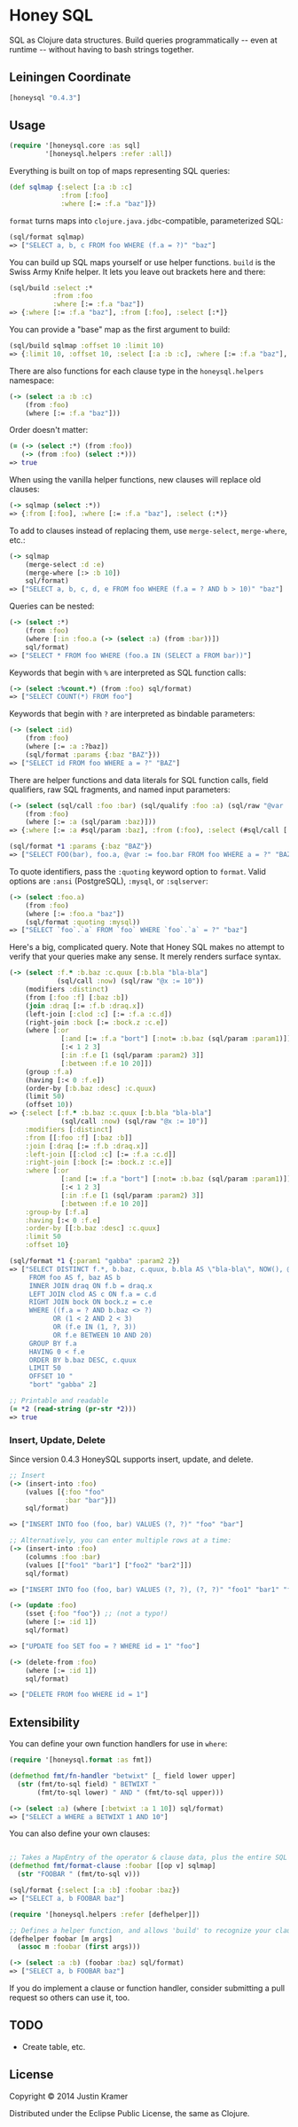# Honey SQL

SQL as Clojure data structures. Build queries programmatically -- even at runtime -- without having to bash strings together.

## Leiningen Coordinate

```clj
[honeysql "0.4.3"]
```

## Usage

```clj
(require '[honeysql.core :as sql]
         '[honeysql.helpers :refer :all])
```

Everything is built on top of maps representing SQL queries:

```clj
(def sqlmap {:select [:a :b :c]
             :from [:foo]
             :where [:= :f.a "baz"]})
```

`format` turns maps into `clojure.java.jdbc`-compatible, parameterized SQL:

```clj
(sql/format sqlmap)
=> ["SELECT a, b, c FROM foo WHERE (f.a = ?)" "baz"]
```

You can build up SQL maps yourself or use helper functions. `build` is the Swiss Army Knife helper. It lets you leave out brackets here and there:

```clj
(sql/build :select :*
           :from :foo
           :where [:= :f.a "baz"])
=> {:where [:= :f.a "baz"], :from [:foo], :select [:*]}
```

You can provide a "base" map as the first argument to build:

```clj
(sql/build sqlmap :offset 10 :limit 10)
=> {:limit 10, :offset 10, :select [:a :b :c], :where [:= :f.a "baz"], :from [:foo]}
```

There are also functions for each clause type in the `honeysql.helpers` namespace:

```clj
(-> (select :a :b :c)
    (from :foo)
    (where [:= :f.a "baz"]))
```

Order doesn't matter:

```clj
(= (-> (select :*) (from :foo))
   (-> (from :foo) (select :*)))
=> true
```

When using the vanilla helper functions, new clauses will replace old clauses:

```clj
(-> sqlmap (select :*))
=> {:from [:foo], :where [:= :f.a "baz"], :select (:*)}
```

To add to clauses instead of replacing them, use `merge-select`, `merge-where`, etc.:

```clj
(-> sqlmap
    (merge-select :d :e)
    (merge-where [:> :b 10])
    sql/format)
=> ["SELECT a, b, c, d, e FROM foo WHERE (f.a = ? AND b > 10)" "baz"]
```

Queries can be nested:

```clj
(-> (select :*)
    (from :foo)
    (where [:in :foo.a (-> (select :a) (from :bar))])
    sql/format)
=> ["SELECT * FROM foo WHERE (foo.a IN (SELECT a FROM bar))"]
```

Keywords that begin with `%` are interpreted as SQL function calls:

```clj
(-> (select :%count.*) (from :foo) sql/format)
=> ["SELECT COUNT(*) FROM foo"]
```

Keywords that begin with `?` are interpreted as bindable parameters:

```clj
(-> (select :id)
    (from :foo)
    (where [:= :a :?baz])
    (sql/format :params {:baz "BAZ"}))
=> ["SELECT id FROM foo WHERE a = ?" "BAZ"]
```

There are helper functions and data literals for SQL function calls, field qualifiers, raw SQL fragments, and named input parameters:

```clj
(-> (select (sql/call :foo :bar) (sql/qualify :foo :a) (sql/raw "@var := foo.bar"))
    (from :foo)
    (where [:= :a (sql/param :baz)]))
=> {:where [:= :a #sql/param :baz], :from (:foo), :select (#sql/call [:foo :bar] :foo.a #sql/raw "@var := foo.bar")}

(sql/format *1 :params {:baz "BAZ"})
=> ["SELECT FOO(bar), foo.a, @var := foo.bar FROM foo WHERE a = ?" "BAZ"]
```

To quote identifiers, pass the `:quoting` keyword option to `format`. Valid options are `:ansi` (PostgreSQL), `:mysql`, or `:sqlserver`:

```clj
(-> (select :foo.a)
    (from :foo)
    (where [:= :foo.a "baz"])
    (sql/format :quoting :mysql))
=> ["SELECT `foo`.`a` FROM `foo` WHERE `foo`.`a` = ?" "baz"]
```

Here's a big, complicated query. Note that Honey SQL makes no attempt to verify that your queries make any sense. It merely renders surface syntax.

```clj
(-> (select :f.* :b.baz :c.quux [:b.bla "bla-bla"]
            (sql/call :now) (sql/raw "@x := 10"))
    (modifiers :distinct)
    (from [:foo :f] [:baz :b])
    (join :draq [:= :f.b :draq.x])
    (left-join [:clod :c] [:= :f.a :c.d])
    (right-join :bock [:= :bock.z :c.e])
    (where [:or
             [:and [:= :f.a "bort"] [:not= :b.baz (sql/param :param1)]]
             [:< 1 2 3]
             [:in :f.e [1 (sql/param :param2) 3]]
             [:between :f.e 10 20]])
    (group :f.a)
    (having [:< 0 :f.e])
    (order-by [:b.baz :desc] :c.quux)
    (limit 50)
    (offset 10))
=> {:select [:f.* :b.baz :c.quux [:b.bla "bla-bla"]
             (sql/call :now) (sql/raw "@x := 10")]
    :modifiers [:distinct]
    :from [[:foo :f] [:baz :b]]
    :join [:draq [:= :f.b :draq.x]]
    :left-join [[:clod :c] [:= :f.a :c.d]]
    :right-join [:bock [:= :bock.z :c.e]]
    :where [:or
             [:and [:= :f.a "bort"] [:not= :b.baz (sql/param :param1)]]
             [:< 1 2 3]
             [:in :f.e [1 (sql/param :param2) 3]]
             [:between :f.e 10 20]]
    :group-by [:f.a]
    :having [:< 0 :f.e]
    :order-by [[:b.baz :desc] :c.quux]
    :limit 50
    :offset 10}

(sql/format *1 {:param1 "gabba" :param2 2})
=> ["SELECT DISTINCT f.*, b.baz, c.quux, b.bla AS \"bla-bla\", NOW(), @x := 10
     FROM foo AS f, baz AS b
     INNER JOIN draq ON f.b = draq.x
     LEFT JOIN clod AS c ON f.a = c.d
     RIGHT JOIN bock ON bock.z = c.e
     WHERE ((f.a = ? AND b.baz <> ?)
           OR (1 < 2 AND 2 < 3)
           OR (f.e IN (1, ?, 3))
           OR f.e BETWEEN 10 AND 20)
     GROUP BY f.a
     HAVING 0 < f.e
     ORDER BY b.baz DESC, c.quux
     LIMIT 50
     OFFSET 10 "
     "bort" "gabba" 2]

;; Printable and readable
(= *2 (read-string (pr-str *2)))
=> true
```

### Insert, Update, Delete

Since version 0.4.3 HoneySQL supports insert, update, and delete.

```clj
;; Insert
(-> (insert-into :foo)
    (values [{:foo "foo"
              :bar "bar"}])
    sql/format)

=> ["INSERT INTO foo (foo, bar) VALUES (?, ?)" "foo" "bar"]

;; Alternatively, you can enter multiple rows at a time:
(-> (insert-into :foo)
    (columns :foo :bar)
    (values [["foo1" "bar1"] ["foo2" "bar2"]])
    sql/format)

=> ["INSERT INTO foo (foo, bar) VALUES (?, ?), (?, ?)" "foo1" "bar1" "foo2" "bar2"]

(-> (update :foo)
    (sset {:foo "foo"}) ;; (not a typo!)
    (where [:= :id 1])
    sql/format)

=> ["UPDATE foo SET foo = ? WHERE id = 1" "foo"]

(-> (delete-from :foo)
    (where [:= :id 1])
    sql/format)

=> ["DELETE FROM foo WHERE id = 1"]
```

## Extensibility

You can define your own function handlers for use in `where`:

```clj
(require '[honeysql.format :as fmt])

(defmethod fmt/fn-handler "betwixt" [_ field lower upper]
  (str (fmt/to-sql field) " BETWIXT "
       (fmt/to-sql lower) " AND " (fmt/to-sql upper)))

(-> (select :a) (where [:betwixt :a 1 10]) sql/format)
=> ["SELECT a WHERE a BETWIXT 1 AND 10"]

```

You can also define your own clauses:

```clj

;; Takes a MapEntry of the operator & clause data, plus the entire SQL map
(defmethod fmt/format-clause :foobar [[op v] sqlmap]
  (str "FOOBAR " (fmt/to-sql v)))

(sql/format {:select [:a :b] :foobar :baz})
=> ["SELECT a, b FOOBAR baz"]

(require '[honeysql.helpers :refer [defhelper]])

;; Defines a helper function, and allows 'build' to recognize your clause
(defhelper foobar [m args]
  (assoc m :foobar (first args)))

(-> (select :a :b) (foobar :baz) sql/format)
=> ["SELECT a, b FOOBAR baz"]

```

If you do implement a clause or function handler, consider submitting a pull request so others can use it, too. 

## TODO

* Create table, etc.

## License

Copyright © 2014 Justin Kramer

Distributed under the Eclipse Public License, the same as Clojure.
